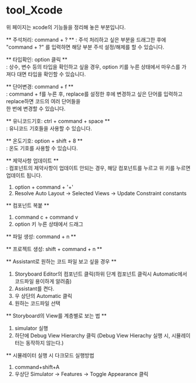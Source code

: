 # tool_Xcode
위 페이지는 xcode의 기능들을 정리해 놓은 부분입니다.      
         
** 주석처리: command + ? ** 
: 주석 처리하고 싶은 부분을 드래그한 후에 "command + ?" 를 입력하면 해당 부분 주석 설정/해제를 할 수 있습니다.     
        
** 타입확인: option 클릭 **      
: 상수, 변수 등의 타입을 확인하고 싶을 경우, option 키를 누른 상태에서 마우스를 가져다 대면 타입을 확인할 수 있습니다.     
      
** 단어변경: command + f **      
: command + f를 누른 후, replace를 설정한 후에 변경하고 싶은 단어를 입력하고 replace하면 코드의 여러 단어들을       
한 번에 변경할 수 있습니다.      
      
** 유니코드기호: ctrl + command + space **     
: 유니코드 기호들을 사용할 수 있습니다.     
      
** 온도기호: option + shift + 8 **     
: 온도 기호를 사용할 수 있습니다.      
       
** 제약사항 업데이트 **      
: 컴포넌트의 제약사항이 업데이트 안되는 경우, 해당 컴포넌트를 누르고 위 키를 누르면 업데이트 됩니다.       
1. option + command + '+'       
2. Resolve Auto Layout -> Selected Views -> Update Constraint constants       
    
** 컴포넌트 복붙 **       
1. command c + command v      
2. option 키 누른 상태에서 드래그      
      
** 파일 생성: command + n **     
       
** 프로젝트 생성: shift + command + n **     

** Assistant로 원하는 코드 파일 보고 싶을 경우 **     
1. Storyboard Editor의 컴포넌트 클릭(하위 단계 컴포넌트 클릭시 Automatic에서 코드파일 용이하게 알려줌)      
2. Assistant를 켠다.      
3. 우 상단의 Automatic 클릭       
4. 원하는 코드파일 선택       
        
** Storyboard의 View를 계층별로 보는 법 **       
1. simulator 실행      
2. 하단에 Debug View Hierarchy 클릭 (Debug View Hierachy 실행 시, 시뮬레이터는 동작하지 않는다.)      
     
** 시뮬레이터 실행 시 다크모드 실행방법      
1. command+shift+A      
2. 우상단 Simulator -> Features -> Toggle Appearance 클릭
 
 




